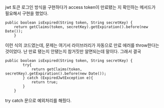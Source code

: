 <p>jwt 토큰 로그인 방식을 구현하다가 access token이 만료됐는 지 확인하는 메서드가 필요해서 구현을 했었다.</p>
<pre><code class="language-java">public boolean isExpired(String token, String secretKey) {
    return getClaims(token, secretKey).getExpiration().before(new Date());
    }</code></pre>
<p>이런 식의 코드였는데, 문제는 여기서 라이브러리가 자동으로 만료 에러를 throw한다는 것이었다. 난 만료 됐는지 안됐는지 참거짓만 알면되는데 말이다. 그래서 결국 </p>
<pre><code class="language-java">public boolean isExpired(String token, String secretKey) {
        try{
            return getClaims(token, secretKey).getExpiration().before(new Date());
        } catch (ExpiredJwtException e){
            return true;
        }
    }</code></pre>
<p>try catch 문으로 예외처리를 해줬다.</p>